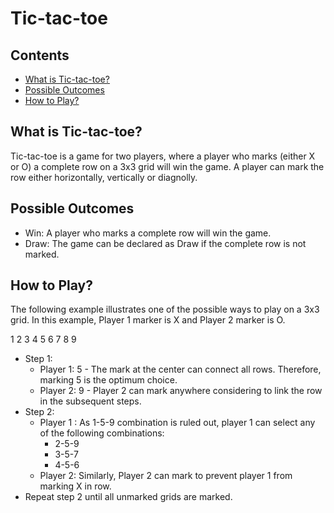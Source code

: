 # Tic-tac-toe
## Contents
* [What is Tic-tac-toe?](What-is-Tic-tac-toe?)
* [Possible Outcomes](Possible-Outcomes)
* [How to Play?](How-to-Play?)

## What is Tic-tac-toe?

Tic-tac-toe is a game for two players, where a player who marks (either X or O) a complete row on a 3x3 grid will win the game. A player can mark the row either horizontally, vertically or diagnolly.

## Possible Outcomes
* Win: A player who marks a complete row will win the game.
* Draw: The game can be declared as Draw if the complete row is not marked.

## How to Play?
The following example illustrates one of the possible ways to play on a 3x3 grid. In this example, Player 1 marker is X and Player 2 marker is O.

 1 2 3
 4 5 6
 7 8 9

* Step 1: 
  * Player 1: 5 - The mark at the center can connect all rows. Therefore, marking 5 is the optimum choice.
  * Player 2: 9 - Player 2 can mark anywhere considering to link the row in the subsequent steps.
* Step 2: 
  * Player 1 : As 1-5-9 combination is ruled out, player 1 can select any of the following combinations:
    * 2-5-9
    * 3-5-7 
    * 4-5-6
  * Player 2: Similarly, Player 2 can mark to prevent player 1 from marking X in row.
* Repeat step 2 until all unmarked grids are marked. 






